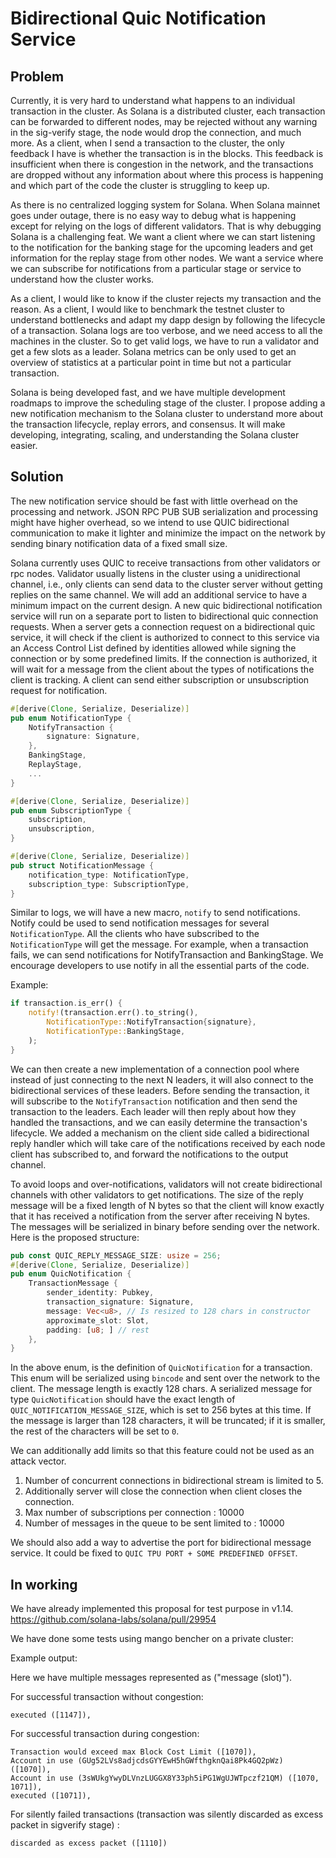 # Bidirectional Quic Notification Service

## Problem

Currently, it is very hard to understand what happens to an individual transaction in
the cluster. As Solana is a distributed cluster, each transaction can be forwarded to
different nodes, may be rejected without any warning in the sig-verify stage, the node
would drop the connection, and much more. As a client, when I send a transaction to
the cluster, the only feedback I have is whether the transaction is in the blocks. This
feedback is insufficient when there is congestion in the network, and the transactions
are dropped without any information about where this process is happening and which part
of the code the cluster is struggling to keep up.

As there is no centralized logging system for Solana. When Solana mainnet goes under outage,
there is no easy way to debug what is happening except for relying on the logs of different
validators. That is why debugging Solana is a challenging feat. We want a client where we
can start listening to the notification for the banking stage for the upcoming leaders and
get information for the replay stage from other nodes. We want a service where we can subscribe
for notifications from a particular stage or service to understand how the cluster works.

As a client, I would like to know if the cluster rejects my transaction and the reason.
As a client, I would like to benchmark the testnet cluster to understand bottlenecks and
adapt my dapp design by following the lifecycle of a transaction. Solana logs are too verbose,
and we need access to all the machines in the cluster. So to get valid logs, we have to run a
validator and get a few slots as a leader. Solana metrics can be only used to get an overview
of statistics at a particular point in time but not a particular transaction.

Solana is being developed fast, and we have multiple development roadmaps to improve the
scheduling stage of the cluster. I propose adding a new notification mechanism to the Solana
cluster to understand more about the transaction lifecycle, replay errors, and consensus.
It will make developing, integrating, scaling, and understanding the Solana cluster easier.

## Solution

The new notification service should be fast with little overhead on the processing and network.
JSON RPC PUB SUB serialization and processing might have higher overhead, so we intend to use
QUIC bidirectional communication to make it lighter and minimize the impact on the network by
sending binary notification data of a fixed small size.

Solana currently uses QUIC to receive transactions from other validators or rpc nodes. Validator
usually listens in the cluster using a unidirectional channel, i.e., only clients can
send data to the cluster server without getting replies on the same channel. We will add an additional
service to have a minimum impact on the current design. A new quic bidirectional notification
service will run on a separate port to listen to bidirectional quic connection requests.
When a server gets a connection request on a bidirectional quic service, it will check if the
client is authorized to connect to this service via an Access Control List defined by identities
allowed while signing the connection or by some predefined limits. If the connection is authorized,
it will wait for a message from the client about the types of notifications the client is tracking.
A client can send either subscription or unsubscription request for notification.

```rust
#[derive(Clone, Serialize, Deserialize)]
pub enum NotificationType {
    NotifyTransaction {
        signature: Signature,
    },
    BankingStage,
    ReplayStage,
    ...
}

#[derive(Clone, Serialize, Deserialize)]
pub enum SubscriptionType {
    subscription,
    unsubscription,
}

#[derive(Clone, Serialize, Deserialize)]
pub struct NotificationMessage {
    notification_type: NotificationType,
    subscription_type: SubscriptionType,
}

```

Similar to logs, we will have a new macro, `notify` to send notifications. Notify
could be used to send notification messages for several `NotificationType`. All the clients
who have subscribed to the `NotificationType` will get the message. For example, when a transaction
fails, we can send notifications for NotifyTransaction and BankingStage. We encourage developers
to use notify in all the essential parts of the code.

Example:
```rust
if transaction.is_err() {
    notify!(transaction.err().to_string(),
        NotificationType::NotifyTransaction{signature},
        NotificationType::BankingStage,
    );
}
```

We can then create a new implementation of a connection pool where instead of just connecting to
the next N leaders, it will also connect to the bidirectional services of these leaders.
Before sending the transaction, it will subscribe to the `NotifyTransaction` notification
and then send the transaction to the leaders. Each leader will then reply about how they handled
the transactions, and we can easily determine the transaction's lifecycle.
We added a mechanism on the client side called a bidirectional reply handler which will take care
of the notifications received by each node client has subscribed to, and forward the notifications
to the output channel.

To avoid loops and over-notifications, validators will not create bidirectional channels with other
validators to get notifications. The size of the reply message will be a fixed length of N bytes
so that the client will know exactly that it has received a notification from the server after
receiving N bytes. The messages will be serialized in binary before sending over the network.
Here is the proposed structure:

```rust
pub const QUIC_REPLY_MESSAGE_SIZE: usize = 256;
#[derive(Clone, Serialize, Deserialize)]
pub enum QuicNotification {
    TransactionMessage {
        sender_identity: Pubkey,
        transaction_signature: Signature,
        message: Vec<u8>, // Is resized to 128 chars in constructor
        approximate_slot: Slot,
        padding: [u8; ] // rest
    },
}
```

In the above enum, is the definition of `QuicNotification` for a transaction.
This enum will be serialized using `bincode` and sent over the network to the client.
The message length is exactly 128 chars. A serialized message for type `QuicNotification`
should have the exact length of `QUIC_NOTIFICATION_MESSAGE_SIZE`, which is set to 256 bytes at this time.
If the message is larger than 128 characters, it will be truncated; if it is smaller, the rest of
the characters will be set to `0`.

We can additionally add limits so that this feature could not be used as an attack vector.

1. Number of concurrent connections in bidirectional stream is limited to 5.
2. Additionally server will close the connection when client closes the connection.
3. Max number of subscriptions per connection : 10000
4. Number of messages in the queue to be sent limited to : 10000

We should also add a way to advertise the port for bidirectional message service. It could be fixed
to `QUIC TPU PORT + SOME PREDEFINED OFFSET`.

## In working

We have already implemented this proposal for test purpose in v1.14.
<https://github.com/solana-labs/solana/pull/29954>

We have done some tests using mango bencher on a private cluster:

Example output:

Here we have multiple messages represented as ("message (slot)").

For successful transaction without congestion:
```
executed ([1147]), 
```

For successful transaction during congestion:
```
Transaction would exceed max Block Cost Limit ([1070]), 
Account in use (GUg52LVs8adjcdsGYYEwH5hGWfthgknQai8Pk4GQ2pWz) ([1070]), 
Account in use (3sWUkgYwyDLVnzLUGGX8Y33ph5iPG1WgUJWTpczf21QM) ([1070, 1071]),
executed ([1071]),
```

For silently failed transactions
(transaction was silently discarded as excess packet in sigverify stage) :
```
discarded as excess packet ([1110])
```